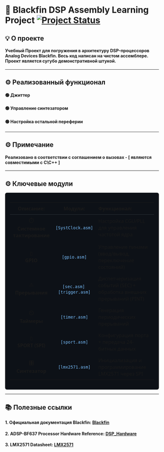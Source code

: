 # 🔘 Blackfin DSP Assembly Learning Project [![Project Status](https://img.shields.io/badge/status-archived-lightgrey)](https://shields.io/)

## 💡 О проекте
#### **Учебный Проект** для погружения в архитектуру DSP-процессоров Analog Devices Blackfin. Весь код написан **на чистом ассемблере**. Проект является сугубо демонстративной штукой.

---
## ⚙️ Реализованный функционал
#### 🟢 Джиттер 
#### 🟢 Управление синтезатором
#### 🟢 Настройка остальной переферии

---
## ⚙️ Примечание
#### Реализовано в соответствии с соглашением о вызовах - [ являются совместимыми с С\С++ ]

---
## ⚙️ Ключевые модули

<div style="background-color:#0d1117; color:#c9d1d9; padding:16px; border-radius:6px; font-family:Segoe UI, sans-serif;">

<table style="width:100%; border-collapse:collapse;">
  <thead>
    <tr>
      <th style="text-align:center; border-bottom:1px solid #30363d; padding:8px;">Описание:</th>
      <th style="text-align:center; border-bottom:1px solid #30363d; padding:8px;">Модули:</th>
      <th style="text-align:left;   border-bottom:1px solid #30363d; padding:8px;">Функционал:</th>
    </tr>
  </thead>
  <tbody>
    <tr>
      <td style="text-align:center; padding:8px;">⏱️ <br><b>Системное тактирование</b></td>
      <td style="text-align:center; padding:8px;"><code style="color:#79c0ff;">[SystClock.asm]</code></td>
      <td style="padding:8px;">Настройка CGU/PLL для управления частотой ядра</td>
    </tr>
    <tr>
      <td style="text-align:center; padding:8px;">🔌 <br><b>GPIO</b></td>
      <td style="text-align:center; padding:8px;"><code style="color:#79c0ff;">[gpio.asm]</code></td>
      <td style="padding:8px;">Управление пинами (ввод/вывод, переключение состояний)</td>
    </tr>
    <tr>
      <td style="text-align:center; padding:8px;">⚠️ <br><b>Прерывания</b></td>
      <td style="text-align:center; padding:8px;"><code style="color:#79c0ff;">[sec.asm]</code>, <code style="color:#79c0ff;">[trigger.asm]</code></td>
      <td style="padding:8px;">Диспетчеризация событий (SEC) + обработка внешних прерываний (PINT)</td>
    </tr>
    <tr>
      <td style="text-align:center; padding:8px;">⏲️ <br><b>Таймеры</b></td>
      <td style="text-align:center; padding:8px;"><code style="color:#79c0ff;">[timer.asm]</code></td>
      <td style="padding:8px;">Генерация периодических прерываний</td>
    </tr>
    <tr>
      <td style="text-align:center; padding:8px;">📡 <br><b>SPORT (SPI)</b></td>
      <td style="text-align:center; padding:8px;"><code style="color:#79c0ff;">[sport.asm]</code></td>
      <td style="padding:8px;">Конфигурация порта + передача 24-битных данных</td>
    </tr>
    <tr>
      <td style="text-align:center; padding:8px;">🎛️ <br><b>Синтезатор</b></td>
      <td style="text-align:center; padding:8px;"><code style="color:#79c0ff;">[lmx2571.asm]</code></td>
      <td style="padding:8px;">Инициализация и программирование LMX2571 через SPI</td>
    </tr>
  </tbody>
</table>

</div>

---

## 📚 Полезные ссылки
#### 1. Официальная документация Blackfin: [Blackfin](https://www.analog.com/en/product-category/blackfin-embedded-processors.html)

#### 2. ADSP-BF637 Processor Hardware Reference: [DSP_Hardware](https://www.analog.com/en/products/adsp-bf706.html)

#### 3. LMX2571 Datasheet: [LMX2571](https://www.ti.com/product/LMX2571?utm_source=google&utm_medium=cpc&utm_campaign=asc-null-null-GPN_EN-cpc-pf-google-ww_en_cons&utm_content=LMX2571&ds_k=LMX2571+Datasheet&DCM=yes&gad_source=1&gad_campaignid=14388345080&gbraid=0AAAAAC068F0tDwg2GOt8zBu7KQcb4JbMF&gclid=CjwKCAjwsZPDBhBWEiwADuO6y6le7VWeU7hos0-ozwdlVbH3oU6Lvj5CQ_Wrc5Ne2-IxML7uOQ6j8xoCNfcQAvD_BwE&gclsrc=aw.ds)


